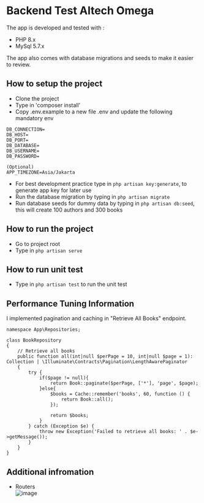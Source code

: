 # Backend Test Altech Omega
The app is developed and tested with :
- PHP 8.x
- MySql 5.7.x

The app also comes with database migrations and seeds to make it easier to review.

## How to setup the project 
- Clone the project
- Type in 'composer install'
- Copy .env.example to a new file .env and update the following mandatory env
```
DB_CONNECTION=
DB_HOST=
DB_PORT=
DB_DATABASE=
DB_USERNAME=
DB_PASSWORD=

(Optional)
APP_TIMEZONE=Asia/Jakarta
```
- For best development practice type in `php artisan key:generate`, to generate app key for later use
- Run the database migration by typing in  `php artisan migrate`
- Run database seeds for dummy data by typing in `php artisan db:seed`, this will create 100 authors and 300 books

## How to run the project 

- Go to project root 
- Type in `php artisan serve`

## How to run unit test 
- Type in `php artisan test` to run the unit test

## Performance Tuning Information
I implemented pagination and caching in "Retrieve All Books" endpoint.
```
namespace App\Repositories;

class BookRepository
{
    // Retrieve all books
    public function all(int|null $perPage = 10, int|null $page = 1): Collection | \Illuminate\Contracts\Pagination\LengthAwarePaginator
    {
        try {
            if($page != null){
                return Book::paginate($perPage, ['*'], 'page', $page);
            }else{
                $books = Cache::remember('books', 60, function () {
                    return Book::all();
                });

                return $books;
            }
        } catch (Exception $e) {
            throw new Exception('Failed to retrieve all books: ' . $e->getMessage());
        }
    }
}
```

## Additional infromation
- Routers  
![image](https://github.com/user-attachments/assets/78aab727-7e83-4756-a02e-9f800fe685a0)

